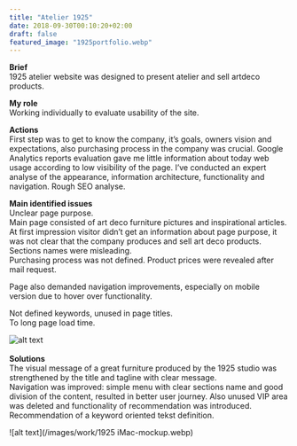 ```yaml
---
title: "Atelier 1925"
date: 2018-09-30T00:10:20+02:00
draft: false
featured_image: "1925portfolio.webp"
---
```


**Brief** <br>
1925 atelier website was designed to present atelier and sell artdeco products.<br>

**My role** <br>
Working individually to evaluate usability of the site.<br>

**Actions**<br>
First step was to get to know the company, it’s goals, owners vision and expectations, also purchasing process in the company was crucial.
 Google Analytics reports evaluation gave me little information about today web usage according to low visibility of the page.
I’ve conducted an expert analyse of the appearance, information architecture, functionality and navigation.
Rough SEO analyse.

**Main identified issues**<br>
Unclear page purpose.<br> 
Main page consisted of art deco furniture pictures and inspirational articles. At first impression visitor didn’t get an information about page purpose, it was not clear that the company produces and sell art deco products.<br>
Sections names were misleading.<br>
Purchasing process was not defined. Product prices were revealed after mail request.<br>

Page also demanded navigation improvements, especially on mobile version due to hover over functionality.<br>

Not defined keywords, unused in page titles.<br>
To long page load time.<br>

![alt text](/images/work/1925changes.webp)<br>
<br>
**Solutions**<br>
The visual message of a great furniture produced by the 1925 studio was strengthened by the title and tagline with clear message. <br>
Navigation was improved: simple menu with clear sections name and good division of the content, resulted in better user journey. Also unused VIP area was deleted and functionality of recommendation was introduced.<br>
Recommendation of a keyword oriented tekst definition.<br>

![alt text](/images/work/1925 iMac-mockup.webp)<br>
